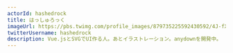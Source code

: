```yaml
---
actorId: hashedrock
title: はっしゅろっく
imageUrl: https://pbs.twimg.com/profile_images/879735225592430592/4J-fXEZ3_200x200.jpg
twitterUsername: hashedrock
description: Vue.jsとSVGでUI作る人。あとイラストレーション。anydownを開発中。
---
```

